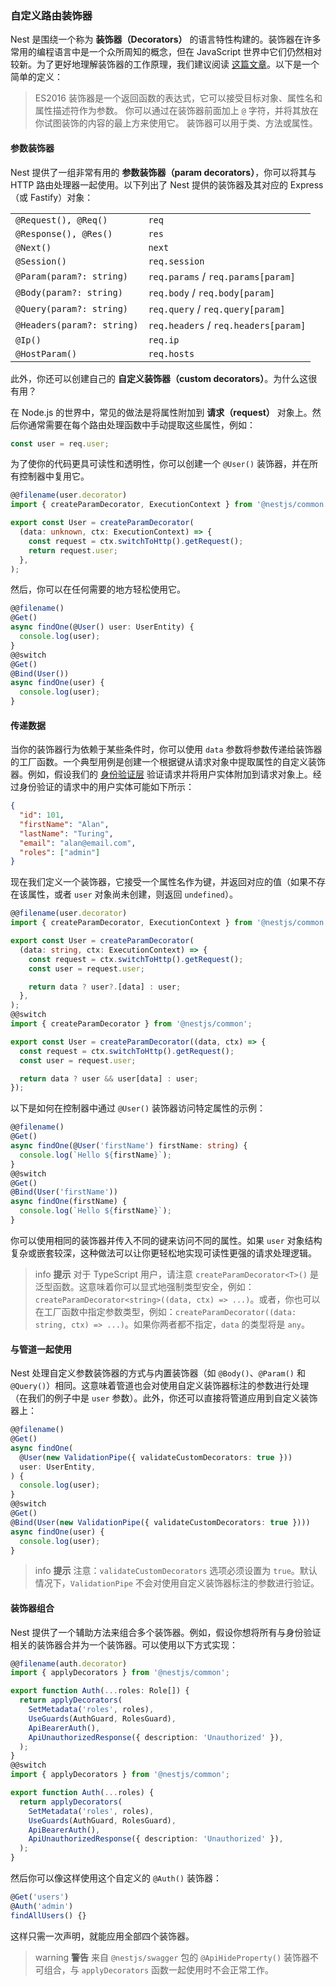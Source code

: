 ### 自定义路由装饰器

Nest 是围绕一个称为 **装饰器（Decorators）** 的语言特性构建的。装饰器在许多常用的编程语言中是一个众所周知的概念，但在 JavaScript 世界中它们仍然相对较新。为了更好地理解装饰器的工作原理，我们建议阅读 [这篇文章](https://medium.com/google-developers/exploring-es7-decorators-76ecb65fb841)。以下是一个简单的定义：

<blockquote class="external">
  ES2016 装饰器是一个返回函数的表达式，它可以接受目标对象、属性名和属性描述符作为参数。
  你可以通过在装饰器前面加上 <code>@</code> 字符，并将其放在你试图装饰的内容的最上方来使用它。
  装饰器可以用于类、方法或属性。
</blockquote>

#### 参数装饰器

Nest 提供了一组非常有用的 **参数装饰器（param decorators）**，你可以将其与 HTTP 路由处理器一起使用。以下列出了 Nest 提供的装饰器及其对应的 Express（或 Fastify）对象：

<table>
  <tbody>
    <tr>
      <td><code>@Request(), @Req()</code></td>
      <td><code>req</code></td>
    </tr>
    <tr>
      <td><code>@Response(), @Res()</code></td>
      <td><code>res</code></td>
    </tr>
    <tr>
      <td><code>@Next()</code></td>
      <td><code>next</code></td>
    </tr>
    <tr>
      <td><code>@Session()</code></td>
      <td><code>req.session</code></td>
    </tr>
    <tr>
      <td><code>@Param(param?: string)</code></td>
      <td><code>req.params</code> / <code>req.params[param]</code></td>
    </tr>
    <tr>
      <td><code>@Body(param?: string)</code></td>
      <td><code>req.body</code> / <code>req.body[param]</code></td>
    </tr>
    <tr>
      <td><code>@Query(param?: string)</code></td>
      <td><code>req.query</code> / <code>req.query[param]</code></td>
    </tr>
    <tr>
      <td><code>@Headers(param?: string)</code></td>
      <td><code>req.headers</code> / <code>req.headers[param]</code></td>
    </tr>
    <tr>
      <td><code>@Ip()</code></td>
      <td><code>req.ip</code></td>
    </tr>
    <tr>
      <td><code>@HostParam()</code></td>
      <td><code>req.hosts</code></td>
    </tr>
  </tbody>
</table>

此外，你还可以创建自己的 **自定义装饰器（custom decorators）**。为什么这很有用？

在 Node.js 的世界中，常见的做法是将属性附加到 **请求（request）** 对象上。然后你通常需要在每个路由处理函数中手动提取这些属性，例如：

```typescript
const user = req.user;
```

为了使你的代码更具可读性和透明性，你可以创建一个 `@User()` 装饰器，并在所有控制器中复用它。

```typescript
@@filename(user.decorator)
import { createParamDecorator, ExecutionContext } from '@nestjs/common';

export const User = createParamDecorator(
  (data: unknown, ctx: ExecutionContext) => {
    const request = ctx.switchToHttp().getRequest();
    return request.user;
  },
);
```

然后，你可以在任何需要的地方轻松使用它。

```typescript
@@filename()
@Get()
async findOne(@User() user: UserEntity) {
  console.log(user);
}
@@switch
@Get()
@Bind(User())
async findOne(user) {
  console.log(user);
}
```

#### 传递数据

当你的装饰器行为依赖于某些条件时，你可以使用 `data` 参数将参数传递给装饰器的工厂函数。一个典型用例是创建一个根据键从请求对象中提取属性的自定义装饰器。例如，假设我们的 <a href="techniques/authentication#implementing-passport-strategies">身份验证层</a> 验证请求并将用户实体附加到请求对象上。经过身份验证的请求中的用户实体可能如下所示：

```json
{
  "id": 101,
  "firstName": "Alan",
  "lastName": "Turing",
  "email": "alan@email.com",
  "roles": ["admin"]
}
```

现在我们定义一个装饰器，它接受一个属性名作为键，并返回对应的值（如果不存在该属性，或者 `user` 对象尚未创建，则返回 `undefined`）。

```typescript
@@filename(user.decorator)
import { createParamDecorator, ExecutionContext } from '@nestjs/common';

export const User = createParamDecorator(
  (data: string, ctx: ExecutionContext) => {
    const request = ctx.switchToHttp().getRequest();
    const user = request.user;

    return data ? user?.[data] : user;
  },
);
@@switch
import { createParamDecorator } from '@nestjs/common';

export const User = createParamDecorator((data, ctx) => {
  const request = ctx.switchToHttp().getRequest();
  const user = request.user;

  return data ? user && user[data] : user;
});
```

以下是如何在控制器中通过 `@User()` 装饰器访问特定属性的示例：

```typescript
@@filename()
@Get()
async findOne(@User('firstName') firstName: string) {
  console.log(`Hello ${firstName}`);
}
@@switch
@Get()
@Bind(User('firstName'))
async findOne(firstName) {
  console.log(`Hello ${firstName}`);
}
```

你可以使用相同的装饰器并传入不同的键来访问不同的属性。如果 `user` 对象结构复杂或嵌套较深，这种做法可以让你更轻松地实现可读性更强的请求处理逻辑。

> info **提示** 对于 TypeScript 用户，请注意 `createParamDecorator<T>()` 是泛型函数。这意味着你可以显式地强制类型安全，例如：`createParamDecorator<string>((data, ctx) => ...)`。或者，你也可以在工厂函数中指定参数类型，例如：`createParamDecorator((data: string, ctx) => ...)`。如果你两者都不指定，`data` 的类型将是 `any`。

#### 与管道一起使用

Nest 处理自定义参数装饰器的方式与内置装饰器（如 `@Body()`、`@Param()` 和 `@Query()`）相同。这意味着管道也会对使用自定义装饰器标注的参数进行处理（在我们的例子中是 `user` 参数）。此外，你还可以直接将管道应用到自定义装饰器上：

```typescript
@@filename()
@Get()
async findOne(
  @User(new ValidationPipe({ validateCustomDecorators: true }))
  user: UserEntity,
) {
  console.log(user);
}
@@switch
@Get()
@Bind(User(new ValidationPipe({ validateCustomDecorators: true })))
async findOne(user) {
  console.log(user);
}
```

> info **提示** 注意：`validateCustomDecorators` 选项必须设置为 `true`。默认情况下，`ValidationPipe` 不会对使用自定义装饰器标注的参数进行验证。

#### 装饰器组合

Nest 提供了一个辅助方法来组合多个装饰器。例如，假设你想将所有与身份验证相关的装饰器合并为一个装饰器。可以使用以下方式实现：

```typescript
@@filename(auth.decorator)
import { applyDecorators } from '@nestjs/common';

export function Auth(...roles: Role[]) {
  return applyDecorators(
    SetMetadata('roles', roles),
    UseGuards(AuthGuard, RolesGuard),
    ApiBearerAuth(),
    ApiUnauthorizedResponse({ description: 'Unauthorized' }),
  );
}
@@switch
import { applyDecorators } from '@nestjs/common';

export function Auth(...roles) {
  return applyDecorators(
    SetMetadata('roles', roles),
    UseGuards(AuthGuard, RolesGuard),
    ApiBearerAuth(),
    ApiUnauthorizedResponse({ description: 'Unauthorized' }),
  );
}
```

然后你可以像这样使用这个自定义的 `@Auth()` 装饰器：

```typescript
@Get('users')
@Auth('admin')
findAllUsers() {}
```

这样只需一次声明，就能应用全部四个装饰器。

> warning **警告** 来自 `@nestjs/swagger` 包的 `@ApiHideProperty()` 装饰器不可组合，与 `applyDecorators` 函数一起使用时不会正常工作。